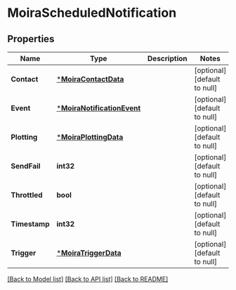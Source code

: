 # MoiraScheduledNotification

## Properties
Name | Type | Description | Notes
------------ | ------------- | ------------- | -------------
**Contact** | [***MoiraContactData**](moira.ContactData.md) |  | [optional] [default to null]
**Event** | [***MoiraNotificationEvent**](moira.NotificationEvent.md) |  | [optional] [default to null]
**Plotting** | [***MoiraPlottingData**](moira.PlottingData.md) |  | [optional] [default to null]
**SendFail** | **int32** |  | [optional] [default to null]
**Throttled** | **bool** |  | [optional] [default to null]
**Timestamp** | **int32** |  | [optional] [default to null]
**Trigger** | [***MoiraTriggerData**](moira.TriggerData.md) |  | [optional] [default to null]

[[Back to Model list]](../README.md#documentation-for-models) [[Back to API list]](../README.md#documentation-for-api-endpoints) [[Back to README]](../README.md)

